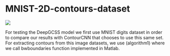 # MNIST-2D-contours-dataset
<img src="MNIST-2D-contours-dataset/Images/Algorithm1.PNG">

For testing the DeepGCSS model  we first use MNIST digits dataset in order to compare our results with ContourCNN that chooses to use this same set. For extracting contours from this image datasets, we use (algorithm1) where we call bwboundaries function implemented in Matlab.
